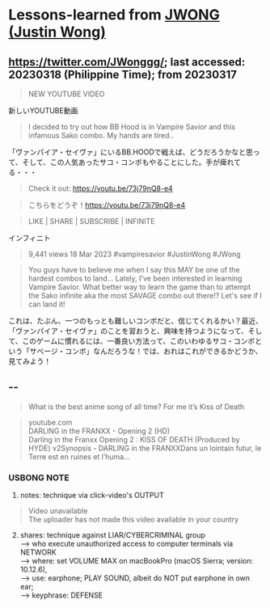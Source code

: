 # Lessons-learned from [JWONG (Justin Wong)](https://twitter.com/JWonggg?ref_src=twsrc%5Egoogle%7Ctwcamp%5Eserp%7Ctwgr%5Eauthor)

## https://twitter.com/JWonggg/; last accessed: 20230318 (Philippine Time); from 20230317

> NEW YOUTUBE VIDEO

新しいYOUTUBE動画

> I decided to try out how BB Hood is in Vampire Savior and this infamous Sako combo.  My hands are tired..

「ヴァンパイア・セイヴァ」にいるBB.HOODで戦えば、どうだろうかなと思って、そして、この人気あったサコ・コンボもやることにした。手が痺れてる・・・

> Check it out: https://youtu.be/73j79nQ8-e4

> こちらをどうぞ！https://youtu.be/73j79nQ8-e4

> LIKE | SHARE | SUBSCRIBE | INFINITE

インフィニト


> 9,441 views  18 Mar 2023  #vampiresavior #JustinWong #JWong

> You guys have to believe me when I say this MAY be one of the hardest combos to land... Lately, I've been interested in learning Vampire Savior. What better way to learn the game than to attempt the Sako infinite aka the most SAVAGE combo out there!? Let's see if I can land it!

これは、たぶん、一つのもっとも難しいコンボだと、信じてくれるかい？最近、「ヴァンパイア・セイヴァ」のことを習おうと、興味を持つようになって、そして、このゲームに慣れるには、一番良い方法って、このいわゆるサコ・コンボという「サベージ・コンボ」なんだろうな！では、おれはこれができるかどうか、見てみよう！




## --

> What is the best anime song of all time? For me it’s Kiss of Death

> youtube.com<br/>
> DARLING in the FRANXX - Opening 2 (HD)<br/>
> Darling in the Franxx Opening 2 : KISS OF DEATH (Produced by HYDE) v2Synopsis - DARLING in the FRANXXDans un lointain futur, le Terre est en ruines et l’huma...

### USBONG NOTE

1) notes: technique via click-video's OUTPUT

> Video unavailable<br/>
> The uploader has not made this video available in your country

2) shares: technique against LIAR/CYBERCRIMINAL group <br/>
--> who execute unauthorized access to computer terminals via NETWORK<br/>
--> where: set VOLUME MAX on macBookPro (macOS Sierra; version: 10.12.6),<br/>
--> use: earphone; PLAY SOUND, albeit do NOT put earphone in own ear;<br/>
--> keyphrase: DEFENSE
